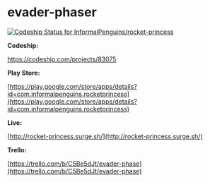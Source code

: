 evader-phaser
===
[![Codeship Status for InformalPenguins/rocket-princess](https://codeship.com/projects/e20267a0-ea31-0132-ffd2-32dfa18a9fce/status?branch=master)](https://codeship.com/projects/83075)

**Codeship:**

https://codeship.com/projects/83075

**Play Store:**

[https://play.google.com/store/apps/details?id=com.informalpenguins.rocketprincess](https://play.google.com/store/apps/details?id=com.informalpenguins.rocketprincess)

**Live:**

[http://rocket-princess.surge.sh/](http://rocket-princess.surge.sh/)

**Trello:**

[https://trello.com/b/C5Be5dJt/evader-phase](https://trello.com/b/C5Be5dJt/evader-phase)
